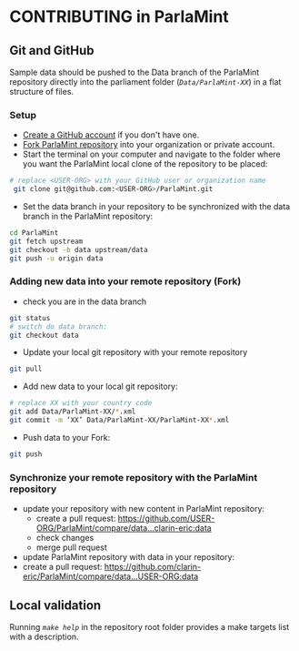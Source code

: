 # CONTRIBUTING in ParlaMint



## Git and GitHub

Sample data should be pushed to the Data branch of the ParlaMint repository directly into the parliament folder (*`Data/ParlaMint-XX`*) in a flat structure of files.

### Setup

- [Create a GitHub account](https://github.com/signup) if you don't have one.
- [Fork ParlaMint repository](https://github.com/clarin-eric/ParlaMint/fork) into your organization or private account.
- Start the terminal on your computer and navigate to the folder where you want the ParlaMint local clone of the repository to be placed:

```bash
# replace <USER-ORG> with your GitHub user or organization name
 git clone git@github.com:<USER-ORG>/ParlaMint.git
```

- Set the data branch in your repository to be synchronized with the data branch in the ParlaMint repository:

```bash
cd ParlaMint
git fetch upstream
git checkout -b data upstream/data
git push -u origin data
```

### Adding new data into your remote repository (Fork)
- check you are in the data branch

```bash
git status
# switch do data branch:
git checkout data
```
- Update your local git repository with your remote repository

```bash
git pull
```

- Add new data to your local git repository:

```bash
# replace XX with your country code
git add Data/ParlaMint-XX/*.xml
git commit -m ‘XX’ Data/ParlaMint-XX/ParlaMint-XX*.xml
```

- Push data to your Fork:

```bash
git push
```

### Synchronize your remote repository with the ParlaMint repository

- update your repository with new content in ParlaMint repository:
  - create a pull request: https://github.com/USER-ORG/ParlaMint/compare/data...clarin-eric:data
  - check changes
  - merge pull request
- update ParlaMint repository with data in your repository:
 - create a pull request: https://github.com/clarin-eric/ParlaMint/compare/data...USER-ORG:data


## Local validation

Running *`make help`* in the repository root folder provides a make targets list with a description.